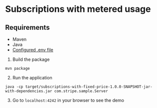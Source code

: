# Subscriptions with metered usage

## Requirements

- Maven
- Java
- [Configured .env file](../README.md)

1. Build the package

```
mvn package
```

2. Run the application

```
java -cp target/subscriptions-with-fixed-price-1.0.0-SNAPSHOT-jar-with-dependencies.jar com.stripe.sample.Server
```

3. Go to `localhost:4242` in your browser to see the demo

